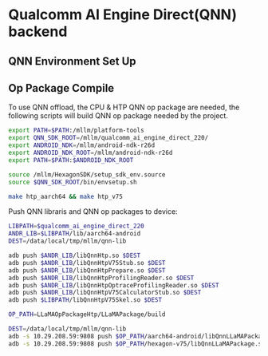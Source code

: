 # Qualcomm AI Engine Direct(QNN) backend

## QNN Environment Set Up

## Op Package Compile

To use QNN offload, the CPU & HTP QNN op package are needed, the following scripts will build QNN op package needed by the project.

```bash
export PATH=$PATH:/mllm/platform-tools
export QNN_SDK_ROOT=/mllm/qualcomm_ai_engine_direct_220/
export ANDROID_NDK=/mllm/android-ndk-r26d
export ANDROID_NDK_ROOT=/mllm/android-ndk-r26d
export PATH=$PATH:$ANDROID_NDK_ROOT

source /mllm/HexagonSDK/setup_sdk_env.source
source $QNN_SDK_ROOT/bin/envsetup.sh

make htp_aarch64 && make htp_v75
```

Push QNN libraris and QNN op packages to device:

```bash
LIBPATH=$qualcomm_ai_engine_direct_220
ANDR_LIB=$LIBPATH/lib/aarch64-android
DEST=/data/local/tmp/mllm/qnn-lib

adb push $ANDR_LIB/libQnnHtp.so $DEST
adb push $ANDR_LIB/libQnnHtpV75Stub.so $DEST
adb push $ANDR_LIB/libQnnHtpPrepare.so $DEST
adb push $ANDR_LIB/libQnnHtpProfilingReader.so $DEST
adb push $ANDR_LIB/libQnnHtpOptraceProfilingReader.so $DEST
adb push $ANDR_LIB/libQnnHtpV75CalculatorStub.so $DEST
adb push $LIBPATH/libQnnHtpV75Skel.so $DEST

OP_PATH=LLaMAOpPackageHtp/LLaMAPackage/build

DEST=/data/local/tmp/mllm/qnn-lib
adb -s 10.29.208.59:9808 push $OP_PATH/aarch64-android/libQnnLLaMAPackage.so $DEST/libQnnLLaMAPackage_CPU.so
adb -s 10.29.208.59:9808 push $OP_PATH/hexagon-v75/libQnnLLaMAPackage.so $DEST/libQnnLLaMAPackage_HTP.so
```